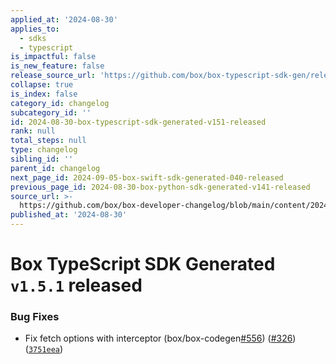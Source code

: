 ```yaml
---
applied_at: '2024-08-30'
applies_to:
  - sdks
  - typescript
is_impactful: false
is_new_feature: false
release_source_url: 'https://github.com/box/box-typescript-sdk-gen/releases/tag/v1.5.1'
collapse: true
is_index: false
category_id: changelog
subcategory_id: ''
id: 2024-08-30-box-typescript-sdk-generated-v151-released
rank: null
total_steps: null
type: changelog
sibling_id: ''
parent_id: changelog
next_page_id: 2024-09-05-box-swift-sdk-generated-040-released
previous_page_id: 2024-08-30-box-python-sdk-generated-v141-released
source_url: >-
  https://github.com/box/box-developer-changelog/blob/main/content/2024/08-30-box-typescript-sdk-generated-v151-released.md
published_at: '2024-08-30'
---
```

# Box TypeScript SDK Generated `v1.5.1` released

### Bug Fixes

* Fix fetch options with interceptor (box/box-codegen[#556][1]) ([#326][2]) ([`3751eea`][3])

[1]: https://github.com/box/box-typescript-sdk-gen/issues/556

[2]: https://github.com/box/box-typescript-sdk-gen/issues/326

[3]: https://github.com/box/box-typescript-sdk-gen/commit/3751eea67047021fe298c841596ae362ed1e47da